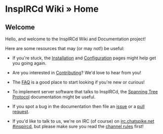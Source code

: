 # InspIRCd Wiki &raquo; Home

## Welcome

Hello, and welcome to the InspIRCd Wiki and Documentation project!

Here are some resources that may (or may not!) be useful:

* If you're stuck, the [Installation](https://github.com/inspircd/wiki/blob/master/Installation.md)
and [Configuration](https://github.com/inspircd/wiki/blob/master/Configuration.md) pages might help
get you going again.

* Are you interested in [Contributing](https://github.com/inspircd/wiki/blob/master/Contributing.md)?
We'd love to hear from you!

* The [FAQ](https://github.com/inspircd/wiki/blob/master/FAQ.md) is a good place to start looking if
you're new or curious!

* To implement server software that talks to InspIRCd, the [Spanning Tree Protocol](https://github.com/inspircd/wiki/blob/master/Modules/spanningtree/Protocol.md)
documentation might be useful.

* If you spot a bug in the documentation then file an [issue](https://github.com/inspircd/wiki/issues)
or a [pull request](https://github.com/inspircd/wiki/pulls).

* If you'd like to talk to us, we're on IRC (of course) on [irc.chatspike.net #inspircd](irc://irc.chatspike.net/inspircd),
but please make sure you read the [channel rules](https://github.com/inspircd/wiki/blob/master/IRC-Channel-Rules.md)
first!
